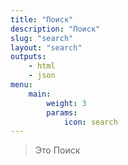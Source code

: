 ```yaml
---
title: "Поиск"
description: "Поиск"
slug: "search"
layout: "search"
outputs:
    - html
    - json
menu:
    main:
        weight: 3
        params: 
            icon: search
---
```


> Это Поиск
